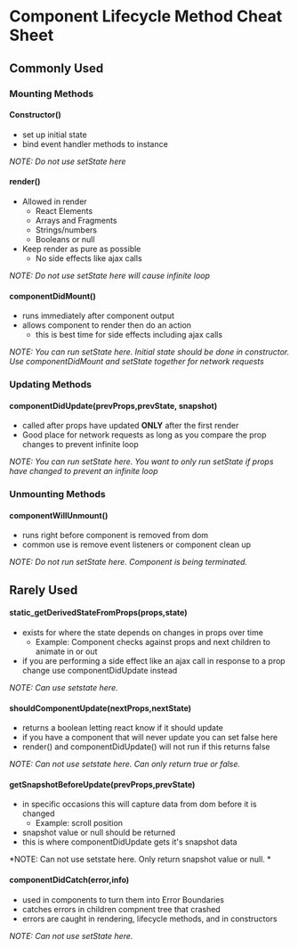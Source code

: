 # Component Lifecycle Method Cheat Sheet

## Commonly Used

### Mounting Methods

#### Constructor()
- set up initial state
- bind event handler methods to instance

*NOTE: Do not use setState here*

#### render()
- Allowed in render
    - React Elements
    - Arrays and Fragments
    - Strings/numbers
    - Booleans or null
- Keep render as pure as possible
    - No side effects like ajax calls

*NOTE: Do not use setState here will cause infinite loop*

#### componentDidMount()
- runs immediately after component output
- allows component to render then do an action
    - this is best time for side effects including ajax calls
        
*NOTE: You can run setState here. Initial state should be done in constructor. Use componentDidMount and setState together for network requests*

### Updating Methods

#### componentDidUpdate(prevProps,prevState, snapshot)
- called after props have updated **ONLY** after the first render
- Good place for network requests as long as you compare the prop changes to prevent infinite loop

*NOTE: You can run setState here. You want to only run setState if props have changed to prevent an infinite loop*

### Unmounting Methods

#### componentWillUnmount()
- runs right before component is removed from dom
- common use is remove event listeners or component clean up
    
*NOTE: Do not run setState here. Component is being terminated.*

## Rarely Used

####  static_getDerivedStateFromProps(props,state)
- exists for where the state depends on changes in props over time
    - Example: Component checks against props and next children to animate in or out
- if you are performing a side effect like an ajax call in response to a prop change use componentDidUpdate instead

*NOTE: Can use setstate here.*

#### shouldComponentUpdate(nextProps,nextState)
- returns a boolean letting react know if it should update
- if you have a component that will never update you can set false here
- render() and componentDidUpdate() will not run if this returns false

*NOTE: Can not use setstate here. Can only return true or false.*

#### getSnapshotBeforeUpdate(prevProps,prevState)
- in specific occasions this will capture data from dom before it is changed
    - Example: scroll position
- snapshot value or null should be returned
- this is where componentDidUpdate gets it's snapshot data

*NOTE: Can not use setstate here. Only return snapshot value or null. *

#### componentDidCatch(error,info)
- used in components to turn them into Error Boundaries
- catches errors in children compnent tree that crashed
- errors are caught in rendering, lifecycle methods, and in constructors

*NOTE: Can not use setState here.*
